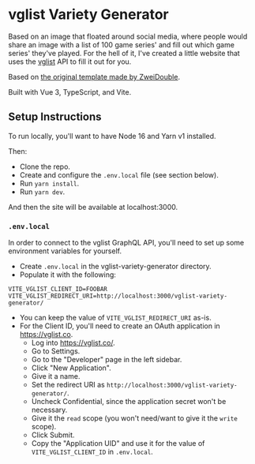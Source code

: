 # vglist Variety Generator

Based on an image that floated around social media, where people would share an image with a list of 100 game series' and fill out which game series' they've played. For the hell of it, I've created a little website that uses the [vglist](https://vglist.co) API to fill it out for you.

Based on [the original template made by ZweiDouble](https://twitter.com/ZweiDouble/status/1528733569224409090).

Built with Vue 3, TypeScript, and Vite.

## Setup Instructions

To run locally, you'll want to have Node 16 and Yarn v1 installed.

Then:
- Clone the repo.
- Create and configure the `.env.local` file (see section below).
- Run `yarn install`.
- Run `yarn dev`.

And then the site will be available at localhost:3000.

### `.env.local`

In order to connect to the vglist GraphQL API, you'll need to set up some environment variables for yourself.

- Create `.env.local` in the vglist-variety-generator directory.
- Populate it with the following:

```
VITE_VGLIST_CLIENT_ID=FOOBAR
VITE_VGLIST_REDIRECT_URI=http://localhost:3000/vglist-variety-generator/
```

- You can keep the value of `VITE_VGLIST_REDIRECT_URI` as-is.
- For the Client ID, you'll need to create an OAuth application in https://vglist.co.
  - Log into https://vglist.co/.
  - Go to Settings.
  - Go to the "Developer" page in the left sidebar.
  - Click "New Application".
  - Give it a name.
  - Set the redirect URI as `http://localhost:3000/vglist-variety-generator/`.
  - Uncheck Confidential, since the application secret won't be necessary.
  - Give it the `read` scope (you won't need/want to give it the `write` scope).
  - Click Submit.
  - Copy the "Application UID" and use it for the value of `VITE_VGLIST_CLIENT_ID` in `.env.local`.
